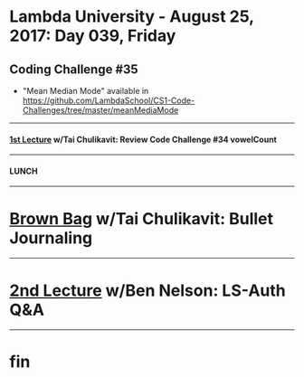 # Lambda University - August 25, 2017: Day 039, Friday
## Coding Challenge #35
- "Mean Median Mode" available in https://github.com/LambdaSchool/CS1-Code-Challenges/tree/master/meanMediaMode
***
#### [1st Lecture](https://youtu.be/pT-l5zBCbfI) w/Tai Chulikavit: Review Code Challenge #34 vowelCount
***
#### LUNCH
***
# [Brown Bag](https://youtu.be/p9mS-MDeESQ) w/Tai Chulikavit: Bullet Journaling
***
# [2nd Lecture](VIDEO_RECORDED_NOT_POSTED) w/Ben Nelson: LS-Auth Q&A
***
# fin
